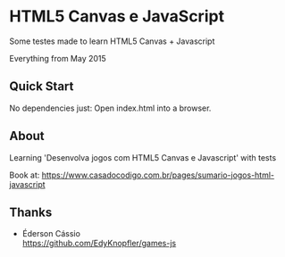 # HTML5 Canvas e JavaScript

Some testes made to learn HTML5 Canvas + Javascript

Everything from May 2015


## Quick Start

No dependencies just: Open index.html into a browser.


## About

Learning 'Desenvolva jogos com HTML5 Canvas e Javascript' with tests

Book at:
https://www.casadocodigo.com.br/pages/sumario-jogos-html-javascript


## Thanks

- Éderson Cássio   
https://github.com/EdyKnopfler/games-js
